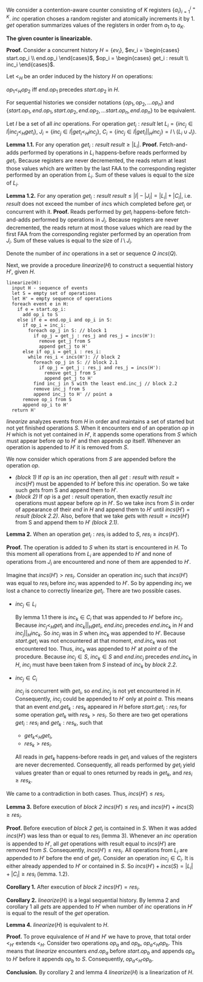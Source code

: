 We consider a contention-aware counter consisting of $K$ registers $\{ a_i \}_{i=1}^{i=K}$. $inc$ operation choses a random register and atomically increments it by 1. $get$ operation summarizes values of the registers in order from $a_1$ to $a_K$.

**The given counter is linearizable.**

**Proof.** Consider a concurrent history $H = \{ ev_i \}$, $ev_i = \begin{cases} 
      start.op_i \\
      end.op_i
 \end{cases}$, $op_i = \begin{cases} 
      get_i : result \\
      inc_i
 \end{cases}$.

Let $<_H$ be an order induced by the history $H$ on operations:

$op_1 <_H op_2$ iff $end.op_1$ precedes $start.op_2$ in $H$.

For sequential histories we consider notations $\{ op_1, op_2, ... op_n \}$ and $\{ start.op_1, end.op_1, start.op_2, end.op_2, ... start.op_n, end.op_n \}$ to be equivalent.

Let $I$ be a set of all $inc$ operations. For operation $get_i : result$ let $L_i = \{ inc_j \in I | inc_j <_H get_i \}$, $J_i = \{ inc_j \in I | get_i <_H inc_j \}$, $C_i = \{ inc_j \in I | get_i ||_H inc_j \} = I \setminus (L_i \cup J_i)$.

**Lemma 1.1.** For any operation $get_i : result$ $result \geq |L_i|$. **Proof.** Fetch-and-adds performed by operations in $L_i$ happens-before reads performed by $get_i$. Because registers are never decremented, the reads return at least those values which are written by the last FAA to the corresponding register performed by an operation from $L_i$. Sum of these values is equal to the size of $L_i$.

**Lemma 1.2.** For any operation $get_i : result$ $result \leq |I|-|J_i| = |L_i| + |C_i|$, i.e. $result$ does not exceed the number of $inc$s which completed before $get_i$ or concurrent with it. **Proof.** Reads performed by $get_i$ happens-before fetch-and-adds performed by operations in $J_i$. Because registers are never decremented, the reads return at most those values which are read by the first FAA from the corresponding register performed by an operation from $J_i$. Sum of these values is equal to the size of $I \setminus J_i$.

Denote the number of $inc$ operations in a set or sequence $Q$ $incs(Q)$.

Next, we provide a procedure $linearize(H)$ to construct a sequential history $H'$, given $H$.

```text
linearize(H):
  input H - sequence of events
  let S = empty set of operations
  let H' = empty sequence of operations
  foreach event e in H:
    if e = start.op_i:
      add op_i to S
    else if e = end.op_i and op_i in S:
      if op_i = inc_i:
        foreach op_j in S: // block 1
          if op_j = get_j : res_j and res_j = incs(H'):
            remove get_j from S
            append get_j to H'
      else if op_i = get_i : res_i:
        while res_i < incs(H'): // block 2
          foreach op_j in S: // block 2.1
            if op_j = get_j : res_j and res_j = incs(H'):
              remove get_j from S
              append get_j to H'
          find inc_j in S with the least end.inc_j // block 2.2
          remove inc_j from S
          append inc_j to H' // point a
      remove op_i from S
      append op_i to H'
  return H'
```

$linearize$ analyzes events from $H$ in order and maintains a set of started but not yet finished operations $S$. When it encounters end of an operation $op$ in $H$ which is not yet contained in $H'$, it appends some operations from $S$ which must appear before $op$ to $H'$ and then appends $op$ itself. Whenever an operation is appended to $H'$ it is removed from $S$.

We now consider which operations from $S$ are appended before the operation $op$.

* *(block 1)* If $op$ is an $inc$ operation, then all $get : result$ with $result = incs(H')$ must be appended to $H'$ before this $inc$ operation. So we take such $get$s from S and append them to $H'$.
* *(block 2)* If $op$ is a $get : result$ operation, then exactly $result$ $inc$ operations must appear before $op$ in $H'$. So we take $inc$s from $S$ in order of appearance of their $end$ in $H$ and append them to $H'$ until $incs(H') = result$ *(block 2.2)*. Also, before that we take $get$s with $result = incs(H')$ from S and append them to $H'$ *(block 2.1)*.

**Lemma 2.** When an operation $get_i : res_i$ is added to $S$, $res_i \geq incs(H')$.

**Proof.** The operation is added to $S$ when its start is encountered in $H$. To this moment all operations from $L_i$ are appended to $H'$ and none of operations from $J_i$ are encountered and none of them are appended to $H'$.

Imagine that $incs(H') \gt res_i$. Consider an operation $inc_j$ such that $incs(H')$ was equal to $res_i$ before $inc_j$ was appended to $H'$. So by appending $inc_j$ we lost a chance to correctly linearize $get_i$. There are two possible cases.

* $inc_j \in L_i$

  By lemma 1.1 there is $inc_k \in C_i$ that was appended to $H'$ before $inc_j$. Because $inc_j <_H get_i$ and $inc_k ||_H get_i$, $end.inc_j$ precedes $end.inc_k$ in $H$ and $inc_j ||_H inc_k$. So $inc_j$ was in $S$ when $inc_k$ was appended to $H'$. Because $start.get_i$ was not encountered at that moment, $end.inc_k$ was not encountered too. Thus, $inc_k$ was appended to $H'$ at *point a* of the procedure. Because $inc_j \in S$,  $inc_k \in S$ and $end.inc_j$ precedes $end.inc_k$ in $H$, $inc_j$ must have been taken from $S$ instead of $inc_k$ by *block 2.2*.
* $inc_j \in C_i$

  $inc_j$ is concurrent with $get_i$, so $end.inc_j$ is not yet encountered in $H$. Consequently, $inc_j$ could be appended to $H'$ only at *point a*. This means that an event $end.get_k : res_k$ appeared in $H$ before $start.get_i : res_i$ for some operation $get_k$ with $res_k > res_i$. So there are two get operations $get_i : res_i$ and $get_k : res_k$, such that
  * $get_k <_H get_i$,
  * $res_k > res_i$.

  All reads in $get_k$ happens-before reads in $get_i$ and values of the registers are never decremented. Consequently, all reads performed by $get_i$ yield values greater than or equal to ones returned by reads in $get_k$, and $res_i \geq res_k$.

We came to a contradiction in both cases. Thus, $incs(H') \leq res_i$.

**Lemma 3.** Before execution of *block 2* $incs(H') \leq res_i$ and $incs(H') + incs(S) \geq res_i$.

**Proof.** Before execution of *block 2* $get_i$ is contained in $S$. When it was added $incs(H')$ was less than or equal to $res_i$ (lemma 3). Whenever an $inc$ operation is appended to $H'$, all $get$ operations with result equal to $incs(H')$ are removed from $S$. Consequently, $incs(H') \leq res_i$. All operations from $L_i$ are appended to $H'$ before the end of $get_i$. Consider an operation $inc_j \in C_i$. It is either already appended to $H'$ or contained in $S$. So $incs(H') + incs(S) = |L_i| + |C_i| \geq res_i$ (lemma. 1.2).

**Corollary 1.** After execution of *block 2* $incs(H') = res_i$.

**Corollary 2.** $linearize(H)$ is a legal sequential history. By lemma 2 and corollary 1 all $get$s are appended to $H'$ when number of $inc$ operations in $H'$ is equal to the result of the $get$ operation.

**Lemma 4.** $linearize(H)$ is equivalent to $H$.

**Proof.** To prove equivalence of $H$ and $H'$ we have to prove, that total order $<_{H'}$ extends $<_H$. Consider two operations $op_a$ and $op_b$, $op_a <_{H} op_b$. This means that $linearize$ encounters $end.op_a$ before $start.op_b$ and appends $op_a$ to $H'$ before it appends $op_b$ to $S$. Consequently, $op_a <_{H'} op_b$.

**Conclusion.** By corollary 2 and lemma 4 $linearize(H)$ is a linearization of $H$.